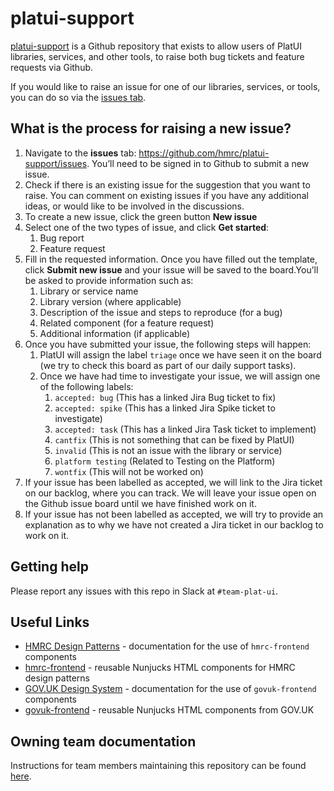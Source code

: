 
# platui-support
[platui-support](https://github.com/hmrc/platui-support) is a Github repository that exists to allow users of PlatUI 
libraries, services, and other tools, to raise both bug tickets and feature requests via Github.

If you would like to raise an issue for one of our libraries, services, or tools, you can do so via the [issues tab](https://github.com/hmrc/platui-support/issues).

## What is the process for raising a new issue?
1. Navigate to the **issues** tab: https://github.com/hmrc/platui-support/issues. You’ll need to be signed in to Github to 
   submit a new issue.
2. Check if there is an existing issue for the suggestion that you want to raise. You can comment on existing issues if 
   you have any additional ideas, or would like to be involved in the discussions. 
3. To create a new issue, click the green button **New issue**
4. Select one of the two types of issue, and click **Get started**:
   1. Bug report 
   2. Feature request
5. Fill in the requested information. Once you have filled out the template, click **Submit new issue** and your issue 
   will be saved to the board.You’ll be asked to provide information such as:
   1. Library or service name 
   2. Library version (where applicable)
   3. Description of the issue and steps to reproduce (for a bug)
   4. Related component (for a feature request)
   5. Additional information (if applicable)
6. Once you have submitted your issue, the following steps will happen:
   1. PlatUI will assign the label `triage` once we have seen it on the board (we try to check this board as part of our
      daily support tasks). 
   2. Once we have had time to investigate your issue, we will assign one of the following labels:
      1. `accepted: bug` (This has a linked Jira Bug ticket to fix)
      2. `accepted: spike` (This has a linked Jira Spike ticket to investigate)
      3. `accepted: task` (This has a linked Jira Task ticket to implement)
      4. `cantfix` (This is not something that can be fixed by PlatUI)
      5. `invalid` (This is not an issue with the library or service)
      6. `platform testing` (Related to Testing on the Platform)
      7. `wontfix` (This will not be worked on)
7. If your issue has been labelled as accepted, we will link to the Jira ticket on our backlog, where you can track. We 
   will leave your issue open on the Github issue board until we have finished work on it. 
8. If your issue has not been labelled as accepted, we will try to provide an explanation as to why we have not created 
   a Jira ticket in our backlog to work on it.

## Getting help
Please report any issues with this repo in Slack at `#team-plat-ui`.

## Useful Links
- [HMRC Design Patterns](https://design.tax.service.gov.uk/hmrc-design-patterns/) - documentation for the use of `hmrc-frontend` components
- [hmrc-frontend](https://github.com/hmrc/hmrc-frontend/) - reusable Nunjucks HTML components for HMRC design patterns
- [GOV.UK Design System](https://design-system.service.gov.uk/components/) - documentation for the use of `govuk-frontend` components
- [govuk-frontend](https://github.com/alphagov/govuk-frontend/) - reusable Nunjucks HTML components from GOV.UK

## Owning team documentation
Instructions for team members maintaining this repository can be found [here](https://github.com/hmrc/platui-support/blob/main/docs/maintainers.md).

